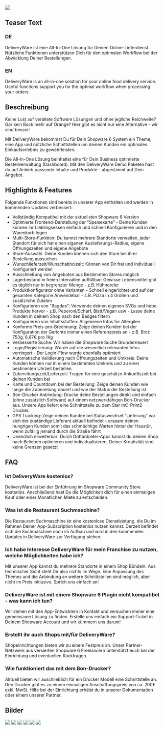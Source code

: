 ![](img/dewa-icon.png)

## Teaser Text
### DE
DeliveryWare ist eine All-In-One Lösung für Deinen Online-Lieferdienst. Nützliche Funktionen unterstützen Dich für den optimalen Workflow bei der Abwicklung Deiner Bestellungen.

### EN
DeliveryWare is an all-in-one solution for your online food delivery service. Useful functions support you for the optimal workflow when processing your orders.

## Beschreibung

Keine Lust auf veraltete Software Lösungen und ohne jegliche Reichweite? Gar kein Bock mehr auf Orange? Hier gibt es nicht nur eine Alternative - wir sind besser!

Mit DeliveryWare bekommst Du für Dein Shopware 6 System ein Theme, eine App und nützliche Schnittstellen um deinen Kunden ein optimales Einkaufserlebnis zu gewährleisten.

Die All-In-One Lösung beinhaltet eine für Dein Business optimierte Bestellverwaltung (Dashboard). Mit den DeliveryWare Demo Paketen hast du auf Anhieb passende Inhalte und Produkte - abgestimmt auf Dein Angebot.

## Highlights & Features

Folgende Funktionen sind bereits in unserer App enthalten und werden in kommenden Updates verbessert:

- Vollständig Kompatibel mit der aktuellsten Shopware 6 Version
- Optimierte Frontend-Darstellung der "Speisekarte" - Deine Kunden können ihr Lieblingsessen einfach und schnell Konfigurieren und in den Warenkorb legen
- Multi-Store-Funktion: Du kannst mehrere Standorte verwalten, jeder Standort für sich hat einen eigenen Auslieferungs-Radius, eigene Öffnungszeiten und eigene Angebote
- Store-Auswahl: Deine Kunden können sich den Store bei ihrer Bestellung aussuchen
- Wunschlieferzeit/Wunschabholzeit: Können von Dir frei und individuell Konfiguriert werden
- Ausschließung von Angeboten aus Bestimmten Stores möglich
- Lagerbestand in freien Intervallen auffüllbar: Gewisse Lebensmittel gibt es täglich nur in begrenzter Menge - z.B. Hühnereier
- Produktkonfigurator ohne Varianten - Schnell eingerichtet und auf der gesamten Kategorie Anwendebar - z.B. Pizza in 4 Größen und zusätzliche Zutaten
- Konfigurieren von "Bagdes": Verwende deinen eigenen SVGs und hebe Produkte hervor - z.B. Peperoni/Scharf, Blatt/Vegan usw - Lasse deine Kunden in deinem Shop nach den Badges filtern
- Konfigurieren von Inhaltsstoffen: Allgemiene Infos für Allergiker
- Konforme Preis-pro-Brechnung: Zeige deinen Kunden bei der Konfiguration der Gerichte immer einen Referenzpreis an - z.B. Brot: 750g, 6,67€ pro 1Kg
- Verbesserte Suche: Wir haben die Shopware Suche Grunderneuert
- Login/Registrierung: Wurde auf die wesentlich relevanten Infos verringert - Der Login-Flow wurde ebenfalls optimiert
- Automatische Validierung nach Öffnungszeiten und Umkreis: Deine Kunden können nur in einem bestimmten Umkreis und zu einer bestimmten Uhrzeit bestellen
- Zubereitungszeit/Lieferzeit: Tragen für eine geschätze Ankunftszeit bei deinen Kunden bei
- Karte und Countdown bei der Bestellung: Zeige deinen Kunden wie lange die Zubereitung dauert und wie der Status der Bestellung ist
- Bon-Drucker Anbindung: Drucke deine Bestellungen direkt und einfach (ohne zusätzlich Software) auf einem netzwerkfähigen Bon-Drucker aus. Unsere App liefert eine Schnittstelle zu dem Star mC-Print2 Drucker.
- GPS Tracking: Zeige deinen Kunden bei Statuswechsel "Lieferung" wo sich der zuständige Lieferant aktuell befindet - erspare deinen hungrigen Kunden somit das schmächtige Warten hinter der Haustür, wenn zufällig jemand durch die Straße fährt
- Unendlich erweiterbar: Durch Drittanbieter-Apps kannst du deinen Shop nach Belieben optimieren und individualisieren, Deiner Kreativität sind keine Grenzen gesetzt

## FAQ

### Ist DeliveryWare kostenlos?

DeliveryWare ist bei der Einführung im Shopware Community Store kostenlos.
Anschließend hast Du die Möglichkeit dich für einen einmaligen Kauf oder einer
Monatlichen Miete zu entscheiden.

### Was ist die Restaurant Suchmaschine?

Die Restaurant Suchmaschine ist eine kostenlose Dienstleistung, die Du im Rahmen Deiner
App-Subscription kostenlos nutzen kannst. Derzeit befindet sich die Suchmaschine noch im
Aufbau und wird in den kommenden Updates in DeliveryWare zur Verfügung stehen.

### Ich habe Interesse DeliveryWare für mein Franchise zu nutzen, welche Möglichkeiten habe ich?

Mit unserer App kannst du mehrere Standorte in einem Shop Bündeln. Aus technischer Sicht 
steht Dir also nichts im Wege. Eine Anpassung des Themes und die Anbindung an weitere
Schnittstellen sind möglich, aber nicht im Preis inklusive. Sprich uns einfach an!

### DeliveryWare ist mit einem Shopware 6 Plugin nicht kompatibel - was kann ich tun?

Wir stehen mit den App-Entwicklern in Kontakt und versuchen immer eine gemeinsame Lösung
zu finden. Erstelle uns einfach ein Support-Ticket in Deinem Shopware Account und wir
kümmern uns darum!

### Erstellt ihr auch Shops mit/für DeliveryWare?

Shopeinrichtungen bieten wir zu einem Festpreis an. Unser Partner-Netzwerk aus versierten
Shopware 6 Freelancern ünterstützt euch bei der Einrichtung und eventuellen Rückfragen.

### Wie funktioniert das mit dem Bon-Drucker?

Aktuell bieten wir auschließlich für ein Drucker Modell eine Schnittstelle an. Den Drucker
gibt es zu einem einmaligen Anschaffungspreis von ca. 200€ exkl. MwSt. Hilfe bei der Einrichtung
erhälst du in unserer Dokumentation oder einem unserer Partner.

## Bilder

![](img/dewa-thumbnail.jpg)
![](img/dewa-bondurcker.jpg)
![](img/dewa-franchise.jpg)
![](img/dewa-gpstracking.jpg)
![](img/dewa-livetracking.jpg)
![](img/dewa-produktkonfigurator.jpg)
